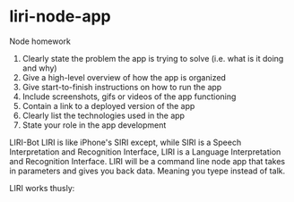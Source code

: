 # liri-node-app
Node homework

1. Clearly state the problem the app is trying to solve (i.e. what is it doing and why)
2. Give a high-level overview of how the app is organized
3. Give start-to-finish instructions on how to run the app
4. Include screenshots, gifs or videos of the app functioning
5. Contain a link to a deployed version of the app
6. Clearly list the technologies used in the app
7. State your role in the app development


LIRI-Bot
LIRI is like iPhone's SIRI except, while SIRI is a Speech Interpretation and Recognition Interface, LIRI is a Language Interpretation and Recognition Interface. LIRI will be a command line node app that takes in parameters and gives you back data. Meaning you tyepe instead of talk.

LIRI works thusly: